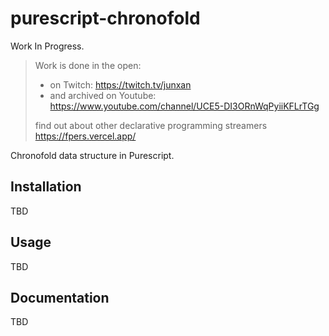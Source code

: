 # purescript-chronofold

<!-- [![Latest release](http://img.shields.io/github/release/purescript/purescript-enums.svg)](https://github.com/purescript/purescript-enums/releases)
[![Build status](https://github.com/purescript/purescript-enums/workflows/CI/badge.svg?branch=master)](https://github.com/purescript/purescript-enums/actions?query=workflow%3ACI+branch%3Amaster)
[![Pursuit](https://pursuit.purescript.org/packages/purescript-enums/badge)](https://pursuit.purescript.org/packages/purescript-enums) -->

Work In Progress.
> Work is done in the open:
>  - on Twitch: https://twitch.tv/junxan 
>  - and archived on Youtube: https://www.youtube.com/channel/UCE5-DI3ORnWqPyiiKFLrTGg 
>
> find out about other declarative programming streamers https://fpers.vercel.app/

Chronofold data structure in Purescript.

## Installation

TBD

## Usage

TBD

## Documentation

TBD